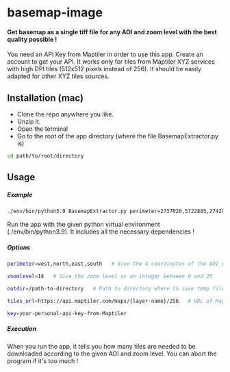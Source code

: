 # basemap-image
#### Get basemap as a single tiff file for any AOI and zoom level with the best quality possible !
You need an API Key from Maptiler in order to use this app. Create an account to get your API. It works only for tiles from Maptiler XYZ services with high DPI tiles (512x512 pixels instead of 256). It should be easily adapted for other XYZ tiles sources.
## Installation (mac)
- Clone the repo anywhere you like. 
- Unzip it. 
- Open the terminal
- Go to the root of the app directory (where the file BasemapExtractor.py is)
```sh
cd path/to/root/directory
```
## Usage
##### Example
```sh
./env/bin/python3.9 BasemapExtractor.py perimeter=2737020,5722885,2742854,5715473 zoomlevel=14 outdir=path-to-directory-where-to-save-the-image tiles_url=https://api.maptiler.com/maps/topo/256 key=your-personal-api-key-from-maptiler
```
Run the app with the given python virtual environment (./env/bin/python3.9). It includes all the necessary dependencies !

##### Options
```sh
perimeter=west,north,east,south   # Give the 4 coordinates of the AOI you want
```
```sh
zoomlevel=14   # Give the zoom level as an integer between 0 and 20
```
```sh
outdir=/path-to-directory   # Path to directory where to save temp files and final image output. Must exists !
```
```sh
tiles_url=https://api.maptiler.com/maps/{layer-name}/256   # URL of Maptiler XYZ service. Layer name must be given
```
```sh
key=your-personal-api-key-from-Maptiler
```
##### Execution
When you run the app, it tells you how many tiles are needed to be downloaded according to the given AOI and zoom level. You can abort the program if it's too much !